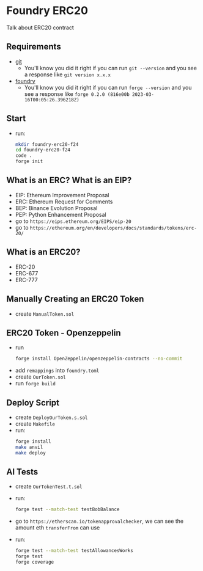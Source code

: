 # Foundry ERC20

Talk about ERC20 contract

## Requirements

- [git](https://git-scm.com/book/en/v2/Getting-Started-Installing-Git)
  - You'll know you did it right if you can run `git --version` and you see a response like `git version x.x.x`
- [foundry](https://getfoundry.sh/)
  - You'll know you did it right if you can run `forge --version` and you see a response like `forge 0.2.0 (816e00b 2023-03-16T00:05:26.396218Z)`

## Start

- run:
  ```bash
  mkdir foundry-erc20-f24
  cd foundry-erc20-f24
  code .
  forge init
  ```

## What is an ERC? What is an EIP?

- EIP: Ethereum Improvement Proposal
- ERC: Ethereum Request for Comments
- BEP: Binance Evolution Proposal
- PEP: Python Enhancement Proposal
- go to `https://eips.ethereum.org/EIPS/eip-20`
- go to `https://ethereum.org/en/developers/docs/standards/tokens/erc-20/`

## What is an ERC20?

- ERC-20
- ERC-677
- ERC-777

## Manually Creating an ERC20 Token

- create `ManualToken.sol`

## ERC20 Token - Openzeppelin

- run
  ```bash
  forge install OpenZeppelin/openzeppelin-contracts --no-commit
  ```
- add `remappings` into `foundry.toml`
- create `OurToken.sol`
- run `forge build`

## Deploy Script

- create `DeployOurToken.s.sol`
- create `Makefile`
- run:
  ```bash
  forge install
  make anvil
  make deploy
  ```

## AI Tests

- create `OurTokenTest.t.sol`
- run:
  ```bash
  forge test --match-test testBobBalance
  ```
- go to `https://etherscan.io/tokenapprovalchecker`, we can see the amount eth `transferFrom` can use
- run:

  ```bash
  forge test --match-test testAllowancesWorks
  forge test
  forge coverage
  ```
